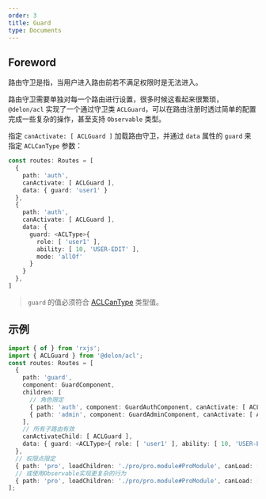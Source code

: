 ```yaml
---
order: 3
title: Guard
type: Documents
---
```


## Foreword

路由守卫是指，当用户进入路由前若不满足权限时是无法进入。

路由守卫需要单独对每一个路由进行设置，很多时候这看起来很繁琐，`@delon/acl` 实现了一个通过守卫类 `ACLGuard`，可以在路由注册时透过简单的配置完成一些复杂的操作，甚至支持 `Observable` 类型。

指定 `canActivate: [ ACLGuard ]` 加载路由守卫，并通过 `data` 属性的 `guard` 来指定 `ACLCanType` 参数：

```ts
const routes: Routes = [
  {
    path: 'auth',
    canActivate: [ ACLGuard ],
    data: { guard: 'user1' }
  },
  {
    path: 'auth',
    canActivate: [ ACLGuard ],
    data: {
      guard: <ACLType>{
        role: [ 'user1' ],
        ability: [ 10, 'USER-EDIT' ],
        mode: 'allOf'
      }
    }
  },
]
```

> `guard` 的值必须符合 [ACLCanType](/acl/api#ACLCanType) 类型值。

## 示例

```ts
import { of } from 'rxjs';
import { ACLGuard } from '@delon/acl';
const routes: Routes = [
  {
    path: 'guard',
    component: GuardComponent,
    children: [
      // 角色限定
      { path: 'auth', component: GuardAuthComponent, canActivate: [ ACLGuard ], data: { guard: 'user1' } },
      { path: 'admin', component: GuardAdminComponent, canActivate: [ ACLGuard ], data: { guard: 'admin' } }
    ],
    // 所有子路由有效
    canActivateChild: [ ACLGuard ],
    data: { guard: <ACLType>{ role: [ 'user1' ], ability: [ 10, 'USER-EDIT' ], mode: 'allOf' } }
  },
  // 权限点限定
  { path: 'pro', loadChildren: './pro/pro.module#ProModule', canLoad: [ ACLGuard ], data: { guard: 1 } },
  // 或使用Observable实现更复杂的行为
  { path: 'pro', loadChildren: './pro/pro.module#ProModule', canLoad: [ ACLGuard ], data: { guard: of(false).pipe(map(v => 'admin')) } }
];
```
